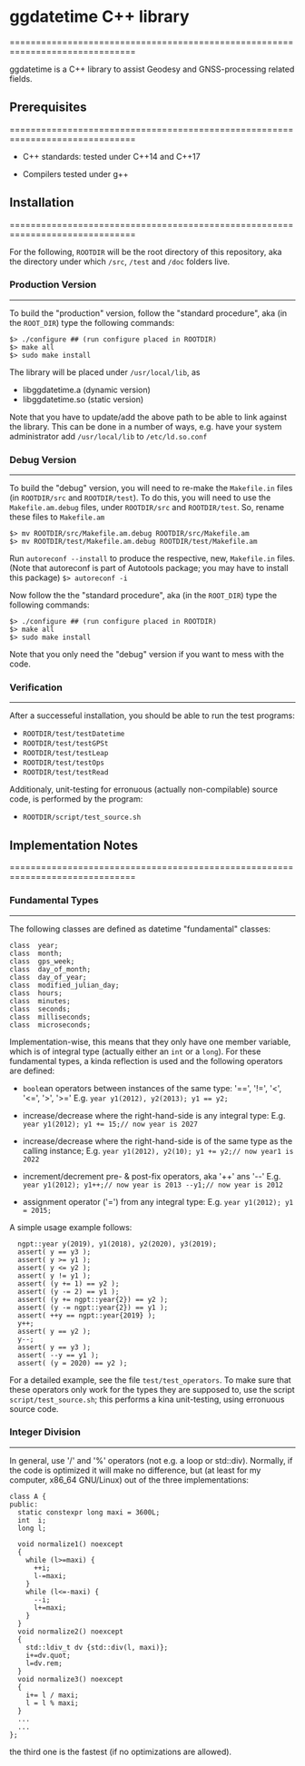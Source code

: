 # ggdatetime C++ library
==============================================================================

ggdatetime is a C++ library to assist Geodesy and GNSS-processing related
fields.

## Prerequisites
==============================================================================

* C++ standards:
tested under C++14 and C++17

* Compilers
tested under g++

## Installation
==============================================================================

For the following, `ROOTDIR` will be the root directory of this repository,
aka the directory under which `/src`, `/test` and `/doc` folders live.

### Production Version
----------------------
To build the "production" version, follow the "standard procedure", aka
(in the `ROOT_DIR`) type the following commands:
```
$> ./configure ## (run configure placed in ROOTDIR)
$> make all
$> sudo make install
```

The library will be placed under `/usr/local/lib`, as
- libggdatetime.a (dynamic version)
- libggdatetime.so (static version)

Note that you have to update/add the above path to be able to link against the
library. This can be done in a number of ways, e.g. have your system
administrator add `/usr/local/lib` to `/etc/ld.so.conf`

### Debug Version
-----------------
To build the "debug" version, you will need to re-make the `Makefile.in` files
(in `ROOTDIR/src` and `ROOTDIR/test`). To do this, you will need to use the
`Makefile.am.debug` files, under `ROOTDIR/src` and `ROOTDIR/test`.
So, rename these files to `Makefile.am`
```
$> mv ROOTDIR/src/Makefile.am.debug ROOTDIR/src/Makefile.am
$> mv ROOTDIR/test/Makefile.am.debug ROOTDIR/test/Makefile.am
```

Run `autoreconf --install` to produce the respective, new, `Makefile.in` files.
(Note that autoreconf is part of Autotools package; you may have to install this
package)
`$> autoreconf -i`

Now follow the the "standard procedure", aka
(in the `ROOT_DIR`) type the following commands:
```
$> ./configure ## (run configure placed in ROOTDIR)
$> make all
$> sudo make install
```

Note that you only need the "debug" version if you want to mess with the code.

### Verification
----------------
After a successeful installation, you should be able to run the test programs:

* `ROOTDIR/test/testDatetime`
* `ROOTDIR/test/testGPSt`
* `ROOTDIR/test/testLeap`
* `ROOTDIR/test/testOps`
* `ROOTDIR/test/testRead`

Additionaly, unit-testing for erronuous (actually non-compilable) source code,
is performed by the program:

* `ROOTDIR/script/test_source.sh`

## Implementation Notes
==============================================================================

### Fundamental Types
---------------------
The following classes are defined as datetime "fundamental" classes:
```
class  year;
class  month;
class  gps_week;
class  day_of_month;
class  day_of_year;
class  modified_julian_day;
class  hours;
class  minutes;
class  seconds;
class  milliseconds;
class  microseconds;
```
Implementation-wise, this means that they only have one member variable, which
is of integral type (actually either an `int` or a `long`).
For these fundamental types, a kinda reflection is used and the following 
operators are defined:
  
  * `bool`ean operators between instances of the same type: '==', '!=', '<', '<=', '>', '>='
     E.g. `year y1(2012), y2(2013); y1 == y2;`
  
  * increase/decrease where the right-hand-side is any integral type:
    E.g. `year y1(2012); y1 += 15;// now year is 2027`
  
  * increase/decrease where the right-hand-side is of the same type as the
    calling instance; E.g. `year y1(2012), y2(10); y1 += y2;// now year1 is 2022`
  
  * increment/decrement pre- & post-fix operators, aka '++' ans '--' 
    E.g. `year y1(2012); y1++;// now year is 2013 --y1;// now year is 2012`
  
  * assignment operator ('=') from any integral type:
    E.g. `year y1(2012); y1 = 2015;`

A simple usage example follows:
```
  ngpt::year y(2019), y1(2018), y2(2020), y3(2019);
  assert( y == y3 );
  assert( y >= y1 );
  assert( y <= y2 );
  assert( y != y1 );
  assert( (y += 1) == y2 );
  assert( (y -= 2) == y1 );
  assert( (y += ngpt::year{2}) == y2 );
  assert( (y -= ngpt::year{2}) == y1 );
  assert( ++y == ngpt::year{2019} );
  y++;
  assert( y == y2 );
  y--;
  assert( y == y3 );
  assert( --y == y1 );
  assert( (y = 2020) == y2 );
```
For a detailed example, see the file `test/test_operators`. To make sure that
these operators only work for the types they are supposed to, use the script
`script/test_source.sh`; this performs a kina unit-testing, using erronuous
source code.

### Integer Division
--------------------
In general, use '/' and '%' operators (not e.g. a loop or std::div). Normally,
if the code is optimized it will make no difference, but (at least for my computer,
x86_64 GNU/Linux) out of the three implementations:
```
class A {
public:
  static constexpr long maxi = 3600L;
  int  i;
  long l;

  void normalize1() noexcept
  {
    while (l>=maxi) {
      ++i;
      l-=maxi;
    }
    while (l<=-maxi) {
      --i;
      l+=maxi;
    }
  }
  void normalize2() noexcept
  {
    std::ldiv_t dv {std::div(l, maxi)};
    i+=dv.quot;
    l=dv.rem;
  }
  void normalize3() noexcept
  {
    i+= l / maxi;
    l = l % maxi;
  }
  ...
  ...
};
```
the third one is the fastest (if no optimizations are allowed).
